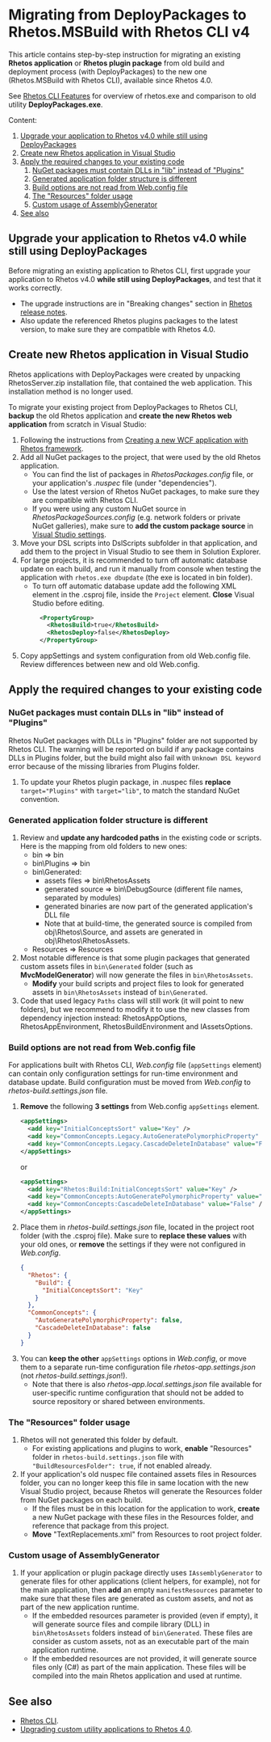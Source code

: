 # Migrating from DeployPackages to Rhetos.MSBuild with Rhetos CLI v4

This article contains step-by-step instruction for migrating an existing **Rhetos application** or **Rhetos plugin package**
from old build and deployment process (with DeployPackages) to the new one (Rhetos.MSBuild with Rhetos CLI),
available since Rhetos 4.0.

See [Rhetos CLI Features](Rhetos-CLI#features) for overview of rhetos.exe
and comparison to old utility **DeployPackages.exe**.

Content:

1. [Upgrade your application to Rhetos v4.0 while still using DeployPackages](#upgrade-your-application-to-rhetos-v40-while-still-using-deploypackages)
2. [Create new Rhetos application in Visual Studio](#create-new-rhetos-application-in-visual-studio)
3. [Apply the required changes to your existing code](#apply-the-required-changes-to-your-existing-code)
   1. [NuGet packages must contain DLLs in "lib" instead of "Plugins"](#nuget-packages-must-contain-dlls-in-lib-instead-of-plugins)
   2. [Generated application folder structure is different](#generated-application-folder-structure-is-different)
   3. [Build options are not read from Web.config file](#build-options-are-not-read-from-webconfig-file)
   4. [The "Resources" folder usage](#the-resources-folder-usage)
   5. [Custom usage of AssemblyGenerator](#custom-usage-of-assemblygenerator)
4. [See also](#see-also)

## Upgrade your application to Rhetos v4.0 while still using DeployPackages

Before migrating an existing application to Rhetos CLI, first
upgrade your application to Rhetos v4.0 **while still using DeployPackages**,
and test that it works correctly.

* The upgrade instructions are in "Breaking changes" section
  in [Rhetos release notes](https://github.com/Rhetos/Rhetos/blob/master/ChangeLog.md).
* Also update the referenced Rhetos plugins packages to the latest version,
  to make sure they are compatible with Rhetos 4.0.

## Create new Rhetos application in Visual Studio

Rhetos applications with DeployPackages were created by unpacking RhetosServer.zip installation
file, that contained the web application. This installation method is no longer used.

To migrate your existing project from DeployPackages to Rhetos CLI,
**backup** the old Rhetos application and **create the new Rhetos web application** from scratch
in Visual Studio:

1. Following the instructions from [Creating a new WCF application with Rhetos framework](Creating-new-WCF-Rhetos-application).
2. Add all NuGet packages to the project, that were used by the old Rhetos application.
   * You can find the list of packages in *RhetosPackages.config* file,
     or your application's *.nuspec* file (under "dependencies").
   * Use the latest version of Rhetos NuGet packages,
     to make sure they are compatible with Rhetos CLI.
   * If you were using any custom NuGet source in *RhetosPackageSources.config* (e.g. network
     folders or private NuGet galleries), make sure to **add the custom package source** in
     [Visual Studio settings](https://docs.microsoft.com/en-us/nuget/consume-packages/install-use-packages-visual-studio#package-sources).
3. Move your DSL scripts into DslScripts subfolder in that application, and add them to the project
   in Visual Studio to see them in Solution Explorer.
4. For large projects, it is recommended to turn off automatic database update on each build,
   and run it manually from console when testing the application with `rhetos.exe dbupdate`
   (the exe is located in bin folder).
   * To turn off automatic database update add the following XML element in the .csproj file,
     inside the `Project` element. **Close** Visual Studio before editing.
     ```xml
       <PropertyGroup>
         <RhetosBuild>true</RhetosBuild>
         <RhetosDeploy>false</RhetosDeploy>
       </PropertyGroup>
     ```
5. Copy appSettings and system configuration from old Web.config file.
   Review differences between new and old Web.config.

## Apply the required changes to your existing code

### NuGet packages must contain DLLs in "lib" instead of "Plugins"

Rhetos NuGet packages with DLLs in "Plugins" folder are not supported by Rhetos CLI.
The warning will be reported on build if any package contains DLLs in Plugins folder,
but the build might also fail with `Unknown DSL keyword` error because of the missing
libraries from Plugins folder.

1. To update your Rhetos plugin package, in .nuspec files **replace** `target="Plugins"`
   with `target="lib"`, to match the standard NuGet convention.

### Generated application folder structure is different

1. Review and **update any hardcoded paths** in the existing code or scripts.
   Here is the mapping from old folders to new ones:
   * bin => bin
   * bin\Plugins => bin
   * bin\Generated:
     * assets files => bin\RhetosAssets
     * generated source => bin\DebugSource (different file names, separated by modules)
     * generated binaries are now part of the generated application's DLL file
     * Note that at build-time, the generated source is compiled from obj\Rhetos\Source,
       and assets are generated in obj\Rhetos\RhetosAssets.
   * Resources => Resources
2. Most notable difference is that some plugin packages that generated custom assets
   files in `bin\Generated` folder (such as **MvcModelGenerator**) will now generate
   the files in `bin\RhetosAssets`.
   * **Modify** your build scripts and project files to look for generated assets
     in `bin\RhetosAssets` instead of `bin\Generated`.
3. Code that used legacy `Paths` class will still work (it will point to new folders),
   but we recommend to modify it to use the new classes from dependency injection instead:
   RhetosAppOptions, RhetosAppEnvironment, RhetosBuildEnvironment and IAssetsOptions.

### Build options are not read from Web.config file

For applications built with Rhetos CLI, *Web.config* file (`appSettings` element) can contain
only configuration settings for run-time environment and database update.
Build configuration must be moved from *Web.config* to *rhetos-build.settings.json* file.

1. **Remove** the following **3 settings** from Web.config `appSettings` element.
    ```xml
    <appSettings>
      <add key="InitialConceptsSort" value="Key" />
      <add key="CommonConcepts.Legacy.AutoGeneratePolymorphicProperty" value="False" />
      <add key="CommonConcepts.Legacy.CascadeDeleteInDatabase" value="False" />
    </appSettings>
    ```
    or
    ```xml
    <appSettings>
      <add key="Rhetos:Build:InitialConceptsSort" value="Key" />
      <add key="CommonConcepts:AutoGeneratePolymorphicProperty" value="False" />
      <add key="CommonConcepts:CascadeDeleteInDatabase" value="False" />
    </appSettings>
    ```
2. Place them in *rhetos-build.settings.json* file, located in the project root folder
   (with the .csproj file). Make sure to **replace these values** with your old ones,
   or **remove** the settings if they were not configured in *Web.config*.
    ```json
    {
      "Rhetos": {
        "Build": {
          "InitialConceptsSort": "Key"
        }
      },
      "CommonConcepts": {
        "AutoGeneratePolymorphicProperty": false,
        "CascadeDeleteInDatabase": false
      }
    }
    ```
3. You can **keep the other** `appSettings` options in *Web.config*, or move them to a separate
   run-time configuration file *rhetos-app.settings.json* (not *rhetos-build.settings.json*!).
   * Note that there is also *rhetos-app.local.settings.json* file available for user-specific
     runtime configuration that should not be added to source repository or shared
     between environments.

### The "Resources" folder usage

1. Rhetos will not generated this folder by default.
   * For existing applications and plugins to work, **enable** "Resources" folder
     in `rhetos-build.settings.json` file with `"BuildResourcesFolder": true`,
     if not enabled already.
2. If your application's old nuspec file contained assets files in Resources folder,
   you can no longer keep this file in same location with the new Visual Studio project,
   because Rhetos will generate the Resources folder from NuGet packages on each build.
   * If the files must be in this location for the application to work,
     **create** a new NuGet package with these files in the Resources folder,
     and reference that package from this project.
   * **Move** "TextReplacements.xml" from Resources to root project folder.

### Custom usage of AssemblyGenerator

1. If your application or plugin package directly uses `IAssemblyGenerator`
   to generate files for other applications (client helpers, for example), not for the main
   application, then **add** an empty `manifestResources` parameter to make sure that
   these files are generated as custom assets, and not as part of the new application runtime.
   * If the embedded resources parameter is provided (even if empty), it will generate
     source files and compile library (DLL) in `bin\RhetosAssets` folders instead of
     `bin\Generated`. These files are consider as custom assets,
     not as an executable part of the main application runtime.
   * If the embedded resources are not provided, it will generate source files only (C#)
     as part of the main application. These files will be compiled into the main Rhetos
     application and used at runtime.

## See also

* [Rhetos CLI](Rhetos-CLI).
* [Upgrading custom utility applications to Rhetos 4.0](Upgrading-custom-utility-applications-to-Rhetos-4).
